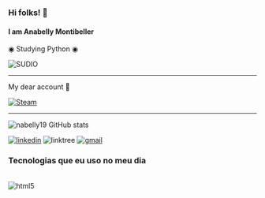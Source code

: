 ### Hi folks! 👋

#### I am Anabelly Montibeller
◉ Studying Python ◉

![SUDIO](https://user-images.githubusercontent.com/100965426/226499451-7f319dbb-db7e-477c-bc9a-157b9468c525.gif)

__________________________________________________________________________________________
My dear account 👶

[![Steam](https://img.shields.io/badge/Steam-000000?style=for-the-badge&logo=steam&logoColor=white)](https://steamcommunity.com/profiles/76561198884322226/)
__________________________________________________________________________________________

![nabelly19 GitHub stats](https://github-readme-stats.vercel.app/api?username=nabelly19&show_icons=true&theme=dracula)

[![linkedin](https://img.shields.io/badge/LinkedIn-0077B5?style=for-the-badge&logo=linkedin&logoColor=white)](https://www.linkedin.com/in/anabelly-sthephany-paiva-montibeller-ab1ab5235/)
![linktree](https://img.shields.io/badge/linktree-39E09B?style=for-the-badge&logo=linktree&logoColor=white)
[![gmail](https://img.shields.io/badge/Gmail-D14836?style=for-the-badge&logo=gmail&logoColor=white)](https://mail.google.com/mail/u/1/)

### Tecnologias que eu uso no meu dia
<div style = "display": inline_block><br/>
  <img alt ="html5" src = "https://img.shields.io/badge/Python-14354C?style=for-the-badge&logo=python&logoColor=white" />
</div>



